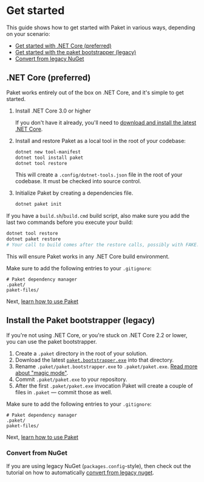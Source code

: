 # Get started

This guide shows how to get started with Paket in various ways, depending on your scenario:

* [Get started with .NET Core (preferred)](get-started.md#net-core-preferred)
* [Get started with the paket bootstrapper (legacy)](get-started.md#install-the-paket-bootstrapper-legacy)
* [Convert from legacy NuGet](get-started.md#convert-from-legacy-nuget)

## .NET Core (preferred)

Paket works entirely out of the box on .NET Core, and it's simple to get started.

1. Install .NET Core 3.0 or higher

   If you don't have it already, you'll need to [download and install the latest .NET Core](https://dotnet.microsoft.com/download).

2. Install and restore Paket as a local tool in the root of your codebase:

   ```sh
   dotnet new tool-manifest
   dotnet tool install paket
   dotnet tool restore
   ```

   This will create a `.config/dotnet-tools.json` file in the root of your codebase. It must be checked into source control.

3. Initialize Paket by creating a dependencies file.

   ```sh
   dotnet paket init
   ```

If you have a `build.sh`/`build.cmd` build script, also make sure you add the last two commands before you execute your build:

```sh
dotnet tool restore
dotnet paket restore
# Your call to build comes after the restore calls, possibly with FAKE: https://fake.build/
```

This will ensure Paket works in any .NET Core build environment.

Make sure to add the following entries to your `.gitignore`:

```
# Paket dependency manager
.paket/
paket-files/
```

Next, [learn how to use Paket](learn-how-to-use-paket.html)

## Install the Paket bootstrapper (legacy)

If you're not using .NET Core, or you're stuck on .NET Core 2.2 or lower, you can use the paket bootstrapper.

1. Create a `.paket` directory in the root of your solution.
1. Download the latest [`paket.bootstrapper.exe`](https://github.com/fsprojects/Paket/releases/latest) into that directory.
1. Rename `.paket/paket.bootstrapper.exe` to `.paket/paket.exe`. [Read more about "magic mode"](bootstrapper.html#Magic-mode).
1. Commit `.paket/paket.exe` to your repository.
1. After the first `.paket/paket.exe` invocation Paket will create a couple of
   files in `.paket` — commit those as well.

Make sure to add the following entries to your `.gitignore`:

```
# Paket dependency manager
.paket/
paket-files/
```

Next, [learn how to use Paket](learn-how-to-use-paket.html)

### Convert from NuGet

If you are using legacy NuGet (`packages.config`-style), then check out the tutorial on how to automatically [convert from legacy nuget](convert-from-nuget-tutorial.html).
